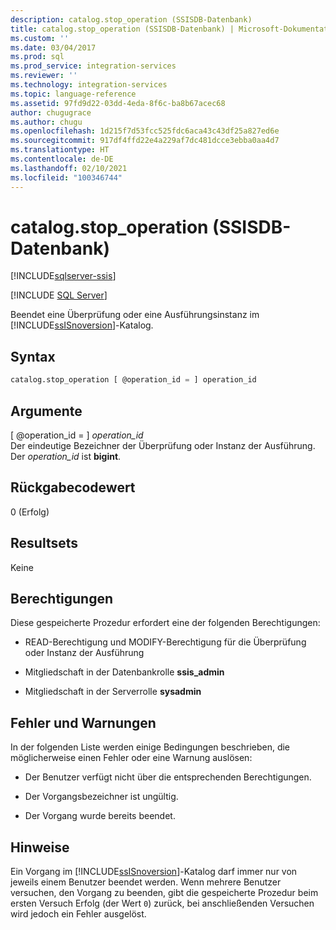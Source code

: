 ```yaml
---
description: catalog.stop_operation (SSISDB-Datenbank)
title: catalog.stop_operation (SSISDB-Datenbank) | Microsoft-Dokumentation
ms.custom: ''
ms.date: 03/04/2017
ms.prod: sql
ms.prod_service: integration-services
ms.reviewer: ''
ms.technology: integration-services
ms.topic: language-reference
ms.assetid: 97fd9d22-03dd-4eda-8f6c-ba8b67acec68
author: chugugrace
ms.author: chugu
ms.openlocfilehash: 1d215f7d53fcc525fdc6aca43c43df25a827ed6e
ms.sourcegitcommit: 917df4ffd22e4a229af7dc481dcce3ebba0aa4d7
ms.translationtype: HT
ms.contentlocale: de-DE
ms.lasthandoff: 02/10/2021
ms.locfileid: "100346744"
---
```

# <a name="catalogstop_operation-ssisdb-database"></a>catalog.stop_operation (SSISDB-Datenbank)

[!INCLUDE[sqlserver-ssis](../../includes/applies-to-version/sqlserver-ssis.md)]


[!INCLUDE [SQL Server](../../includes/applies-to-version/sqlserver.md)]

  Beendet eine Überprüfung oder eine Ausführungsinstanz im [!INCLUDE[ssISnoversion](../../includes/ssisnoversion-md.md)]-Katalog.  
  
## <a name="syntax"></a>Syntax  
  
```sql  
catalog.stop_operation [ @operation_id = ] operation_id  
```  
  
## <a name="arguments"></a>Argumente  
 [ @operation_id = ] *operation_id*  
 Der eindeutige Bezeichner der Überprüfung oder Instanz der Ausführung. Der *operation_id* ist **bigint**.  
  
## <a name="return-code-value"></a>Rückgabecodewert  
 0 (Erfolg)  
  
## <a name="result-sets"></a>Resultsets  
 Keine  
  
## <a name="permissions"></a>Berechtigungen  
 Diese gespeicherte Prozedur erfordert eine der folgenden Berechtigungen:  
  
-   READ-Berechtigung und MODIFY-Berechtigung für die Überprüfung oder Instanz der Ausführung  
  
-   Mitgliedschaft in der Datenbankrolle **ssis_admin**  
  
-   Mitgliedschaft in der Serverrolle **sysadmin**  
  
## <a name="errors-and-warnings"></a>Fehler und Warnungen  
 In der folgenden Liste werden einige Bedingungen beschrieben, die möglicherweise einen Fehler oder eine Warnung auslösen:  
  
-   Der Benutzer verfügt nicht über die entsprechenden Berechtigungen.  
  
-   Der Vorgangsbezeichner ist ungültig.  
  
-   Der Vorgang wurde bereits beendet.  
  
## <a name="remarks"></a>Hinweise  
 Ein Vorgang im [!INCLUDE[ssISnoversion](../../includes/ssisnoversion-md.md)]-Katalog darf immer nur von jeweils einem Benutzer beendet werden. Wenn mehrere Benutzer versuchen, den Vorgang zu beenden, gibt die gespeicherte Prozedur beim ersten Versuch Erfolg (der Wert `0`) zurück, bei anschließenden Versuchen wird jedoch ein Fehler ausgelöst.  
  
  
